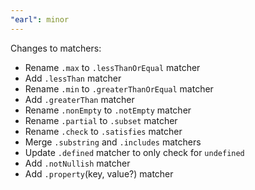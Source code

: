 ```yaml
---
"earl": minor
---
```


Changes to matchers:

- Rename `.max` to `.lessThanOrEqual` matcher
- Add `.lessThan` matcher
- Rename `.min` to `.greaterThanOrEqual` matcher
- Add `.greaterThan` matcher
- Rename `.nonEmpty` to `.notEmpty` matcher
- Rename `.partial` to `.subset` matcher
- Rename `.check` to `.satisfies` matcher
- Merge `.substring` and `.includes` matchers
- Update `.defined` matcher to only check for `undefined`
- Add `.notNullish` matcher
- Add `.property`(key, value?) matcher
